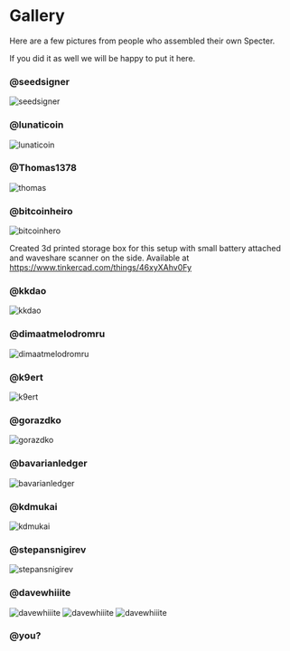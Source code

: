 # Gallery

Here are a few pictures from people who assembled their own Specter.

If you did it as well we will be happy to put it here.

### @seedsigner

![seedsigner](./seedsigner.jpg)

### @lunaticoin

![lunaticoin](./lunaticoin.jpg)

### @Thomas1378

![thomas](./thomas.jpg)

### @bitcoinheiro

![bitcoinhero](./bitcoinhero.jpg)

Created 3d printed storage box for this setup with small battery attached and waveshare scanner on the side. Available at https://www.tinkercad.com/things/46xyXAhv0Fy

### @kkdao

![kkdao](./kkdao.jpg)

### @dimaatmelodromru

![dimaatmelodromru](./dimaatmelodromru.jpg)

### @k9ert

![k9ert](./k9ert.jpg)

### @gorazdko

![gorazdko](./gorazdko.jpg)

### @bavarianledger

![bavarianledger](./bavarianledger.jpg)

### @kdmukai

![kdmukai](./kdmukai.jpg)

### @stepansnigirev

![stepansnigirev](./stepansnigirev.jpg)

### @davewhiiite

![davewhiiite](./davewhiiite1.jpg)
![davewhiiite](./davewhiiite2.jpg)
![davewhiiite](./davewhiiite3.jpg)

### @you?
